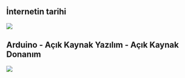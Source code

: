 ## İnternetin tarihi
[![](http://img.youtube.com/vi/MkW3hILexKE/0.jpg)](http://www.youtube.com/watch?v=MkW3hILexKE "History of the Internet, İnternetin Tarihçesi, Melih Bilgil (TR Sub. Elordian)")

## Arduino - Açık Kaynak Yazılım - Açık Kaynak Donanım
[![](http://img.youtube.com/vi/UoBUXOOdLXY/0.jpg)](http://www.youtube.com/watch?v=UoBUXOOdLXY "")
